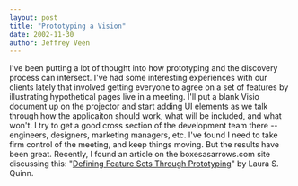 ```yaml
--- 
layout: post
title: "Prototyping a Vision"
date: 2002-11-30
author: Jeffrey Veen
---
```

I've been putting a lot of thought into how prototyping and the discovery process can intersect. I've had some interesting experiences with our clients lately that involved getting everyone to agree on a set of features by illustrating hypothetical pages live in a meeting. I'll put a blank Visio document up on the projector and start adding UI elements as we talk through how the applicaiton should work, what will be included, and what won't. I try to get a good cross section of the development team there -- engineers, designers, marketing managers, etc. I've found I need to take firm control of the meeting, and keep things moving. But the results have been great. Recently, I found an article on the boxesasarrows.com site discussing this: "<a href="http://www.boxesandarrows.com/archives/defining_feature_sets_through_prototyping.php">Defining Feature Sets Through Prototyping</a>" by Laura S. Quinn.
&#8203;